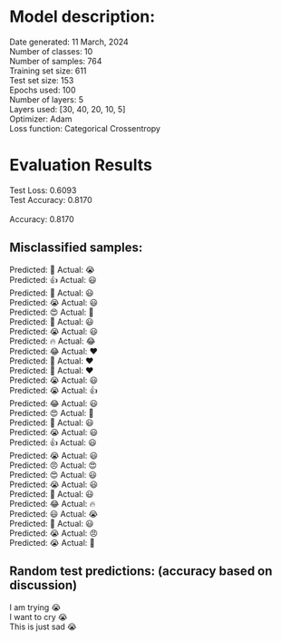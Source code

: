 # Model description:<br>
Date generated: 11 March, 2024<br>
Number of classes: 10<br>
Number of samples: 764<br>
Training set size: 611<br>
Test set size: 153<br>
Epochs used: 100<br>
Number of layers: 5<br>
Layers used: [30, 40, 20, 10, 5]<br>
Optimizer: Adam<br>
Loss function: Categorical Crossentropy<br>
# Evaluation Results<br>
Test Loss: 0.6093<br>
Test Accuracy: 0.8170<br><br>
Accuracy: 0.8170

## Misclassified samples:<br>
Predicted: 🤔 Actual: 😭<br>
Predicted: 👍 Actual: 😃<br>
Predicted: 🤔 Actual: 😃<br>
Predicted: 😭 Actual: 😃<br>
Predicted: 😍 Actual: 🙏<br>
Predicted: 🤔 Actual: 😃<br>
Predicted: 😭 Actual: 😃<br>
Predicted: 🔥 Actual: 😂<br>
Predicted: 😂 Actual: ❤️<br>
Predicted: 🙏 Actual: ❤️<br>
Predicted: 🙏 Actual: ❤️<br>
Predicted: 😭 Actual: 😃<br>
Predicted: 😭 Actual: 👍<br>
Predicted: 😂 Actual: 😃<br>
Predicted: 😍 Actual: 🙏<br>
Predicted: 🤔 Actual: 😃<br>
Predicted: 😭 Actual: 😃<br>
Predicted: 👍 Actual: 😃<br>
Predicted: 😭 Actual: 😃<br>
Predicted: 😠 Actual: 😍<br>
Predicted: 😍 Actual: 😃<br>
Predicted: 😭 Actual: 😃<br>
Predicted: 🤔 Actual: 😃<br>
Predicted: 😂 Actual: 🔥<br>
Predicted: 😃 Actual: 😭<br>
Predicted: 🤔 Actual: 😃<br>
Predicted: 😭 Actual: 😠<br>
Predicted: 😭 Actual: 🤔<br>

## Random test predictions: (accuracy based on discussion)<br>
I am trying 😭<br>
I want to cry 😭<br>
This is just sad 😭<br>
